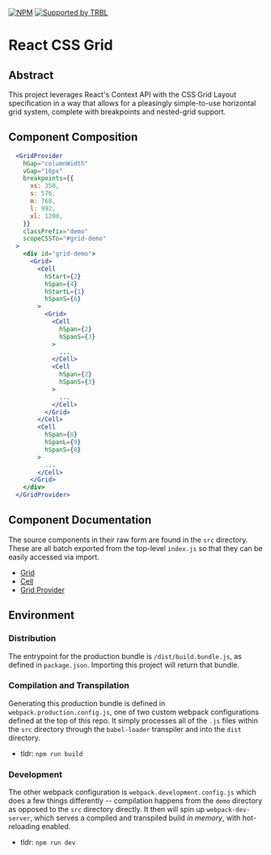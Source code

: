 [![NPM](https://img.shields.io/npm/v/@trbl/react-css-grid)](https://www.npmjs.com/@trbl/react-css-grid)
[![Supported by TRBL](https://img.shields.io/badge/supported_by-TRBL-black)](https://github.com/trbldesign)

# React CSS Grid

## Abstract

This project leverages React's Context API with the CSS Grid Layout specification in a way that allows for a pleasingly simple-to-use horizontal grid system, complete with breakpoints and nested-grid support.

## Component Composition

```jsx
  <GridProvider
    hGap="columnWidth"
    vGap="10px"
    breakpoints={{
      xs: 350,
      s: 576,
      m: 768,
      l: 992,
      xl: 1200,
    }}
    classPrefix="demo"
    scopeCSSTo="#grid-demo"
  >
    <div id="grid-demo">
      <Grid>
        <Cell
          hStart={2}
          hSpan={4}
          hStartL={1}
          hSpanS={6}
        >
          <Grid>
            <Cell
              hSpan={2}
              hSpanS={3}
            >
              ...
            </Cell>
            <Cell
              hSpan={2}
              hSpanS={3}
            >
              ...
            </Cell>
          </Grid>
        </Cell>
        <Cell
          hSpan={8}
          hSpanL={9}
          hSpanS={8}
        >
          ...
        </Cell>
      </Grid>
    </div>
  </GridProvider>
```

## Component Documentation

The source components in their raw form are found in the `src` directory. These are all batch exported from the top-level `index.js` so that they can be easily accessed via import.

  - [Grid ](/src/Grid/README.md)
  - [Cell](/src/Cell/README.md)
  - [Grid Provider](/src/GridProvider/README.md)

## Environment

### Distribution

The entrypoint for the production bundle is `/dist/build.bundle.js`, as defined in `package.json`. Importing this project will return that bundle.

### Compilation and Transpilation

Generating this production bundle is defined in `webpack.production.config.js`, one of two custom webpack configurations defined at the top of this repo. It simply processes all of the `.js` files within the `src` directory through the `babel-loader` transpiler and into the `dist` directory.

  - tldr: `npm run build`

### Development

The other webpack configuration is `webpack.development.config.js` which does a few things differently -- compilation happens from the `demo` directory as opposed to the `src` directory directly. It then will spin up `webpack-dev-server`, which serves a compiled and transpiled build _in memory_, with hot-reloading enabled.

  - tldr: `npm run dev`

